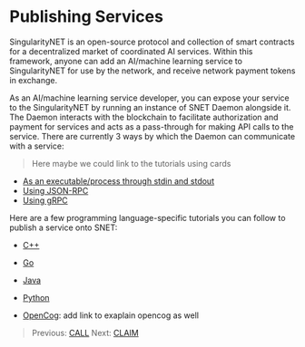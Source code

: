 # Publishing Services

SingularityNET is an open-source protocol and collection of smart contracts for a decentralized market of coordinated AI services. Within this framework, anyone can add an AI/machine learning service to SingularityNET for use by the network, and receive network payment tokens in exchange.

As an AI/machine learning service developer, you can expose your service to the SingularityNET by running an instance of SNET Daemon alongside it. The Daemon interacts with the blockchain to facilitate authorization and payment for services and acts as a pass-through for making API calls to the service.  There are currently 3 ways by which the Daemon can communicate with a service:

> Here maybe we could link to the tutorials using cards

- [As an executable/process through stdin and stdout](TODO)
- [Using JSON-RPC](TODO)
- [Using gRPC](TODO)

Here are a few programming language-specific tutorials you can follow to publish a service onto SNET:

- [C++](TODO)
- [Go](TODO)
- [Java](TODO)
- [Python](TODO)


- [OpenCog](TODO): add link to exaplain opencog as well



> Previous: [CALL](TODO)
> Next: [CLAIM](TODO)
